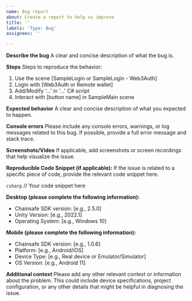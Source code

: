 ```yaml
---
name: Bug report
about: Create a report to help us improve
title: ''
labels: 'Type: Bug'
assignees: ''

---
```


**Describe the bug**
A clear and concise description of what the bug is.

**Steps**
Steps to reproduce the behavior:
1. Use the scene [SampleLogin or SampleLogin - Web3Auth]
2. Login with [Web3Auth or Remote wallet]
3. Add/Modify '...' in '...' C# script
4. Interact with [button name] in SampleMain scene

**Expected behavior**
A clear and concise description of what you expected to happen.

**Console errors**
Please include any console errors, warnings, or log messages related to this bug. If possible, provide a full error message and stack trace.

**Screenshots/Video**
If applicable, add screenshots or screen recordings that help visualize the issue.

**Reproducible Code Snippet (if applicable):**
If the issue is related to a specific piece of code, provide the relevant code snippet here.

```csharp```
// Your code snippet here

**Desktop (please complete the following information):**
 - Chainsafe SDK version: [e.g., 2.5.0]
 - Unity Version: [e.g., 2022.1]
 - Operating System: [e.g., Windows 10]

**Mobile (please complete the following information):**
 - Chainsafe SDK version: [e.g., 1.0.6]
 - Platform: [e.g., Android/iOS]
 - Device Type: [e.g., Real device or Emulator/Simulator]
 - OS Version: [e.g., Android 11]

**Additional context**
Please add any other relevant context or information about the problem. This could include device specifications, project configuration, or any other details that might be helpful in diagnosing the issue.
